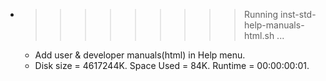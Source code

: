 * >>>>>>>>> Running inst-std-help-manuals-html.sh ...
  * Add user & developer manuals(html) in Help menu.
  * Disk size = 4617244K. Space Used = 84K. Runtime = 00:00:00:01.
